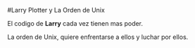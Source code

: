 #Larry Plotter y La Orden de Unix

El codigo de **Larry** cada vez tienen mas poder. 

La orden de Unix, quiere enfrentarse a ellos y luchar por ellos.
